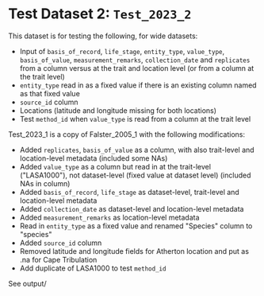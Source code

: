 
# Test Dataset 2: `Test_2023_2`

This dataset is for testing the following, for wide datasets:
- Input of `basis_of_record`, `life_stage`, `entity_type`, `value_type`, `basis_of_value`, `measurement_remarks`, `collection_date` and `replicates` from a column versus at the trait and location level (or from a column at the trait level)
- `entity_type` read in as a fixed value if there is an existing column named as that fixed value
- `source_id` column
- Locations (latitude and longitude missing for both locations)
- Test `method_id` when `value_type` is read from a column at the trait level

Test_2023_1 is a copy of Falster_2005_1 with the following modifications:
- Added `replicates`, `basis_of_value` as a column, with also trait-level and location-level metadata (included some NAs)
- Added `value_type` as a column but read in at the trait-level ("LASA1000"), not dataset-level (fixed value at dataset level) (included NAs in column)
- Added `basis_of_record`, `life_stage` as dataset-level, trait-level and location-level metadata
- Added `collection_date` as dataset-level and location-level metadata
- Added `measurement_remarks` as location-level metadata
- Read in `entity_type` as a fixed value and renamed "Species" column to "species"
- Added `source_id` column
- Removed latitude and longitude fields for Atherton location and put as .na for Cape Tribulation
- Add duplicate of LASA1000 to test `method_id`

See output/
